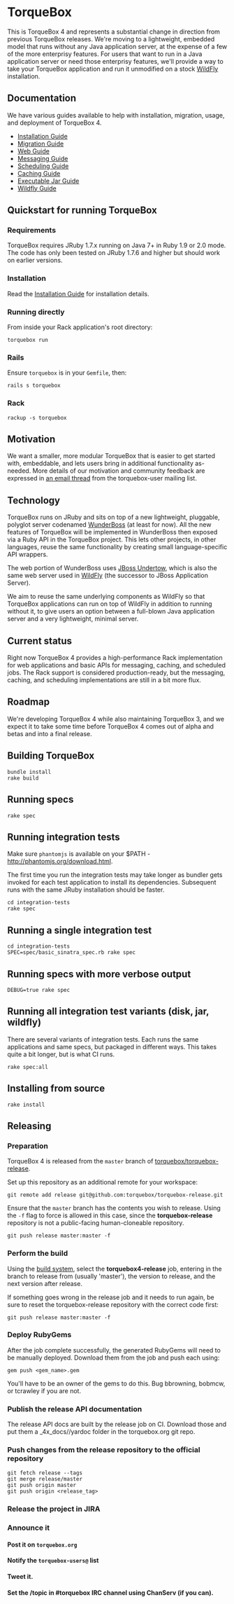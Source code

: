 # TorqueBox

This is TorqueBox 4 and represents a substantial change in direction
from previous TorqueBox releases. We're moving to a lightweight,
embedded model that runs without any Java application server, at the
expense of a few of the more enterprisy features. For users that want
to run in a Java application server or need those enterprisy features,
we'll provide a way to take your TorqueBox application and run it
unmodified on a stock [WildFly][wildfly] installation.

## Documentation

We have various guides available to help with installation, migration,
usage, and deployment of TorqueBox 4.

- [Installation Guide](docs/installation.md)
- [Migration Guide](docs/migration.md)
- [Web Guide](docs/web.md)
- [Messaging Guide](docs/messaging.md)
- [Scheduling Guide](docs/scheduling.md)
- [Caching Guide](docs/caching.md)
- [Executable Jar Guide](docs/jar.md)
- [Wildfly Guide](docs/wildfly.md)


## Quickstart for running TorqueBox

### Requirements

TorqueBox requires JRuby 1.7.x running on Java 7+ in Ruby 1.9 or 2.0
mode. The code has only been tested on JRuby 1.7.6 and higher but
should work on earlier versions.

### Installation

Read the [Installation Guide](docs/installation.md) for installation
details.

### Running directly

From inside your Rack application's root directory:
    
    torquebox run

### Rails

Ensure `torquebox` is in your `Gemfile`, then:

    rails s torquebox

### Rack

    rackup -s torquebox


## Motivation

We want a smaller, more modular TorqueBox that is easier to get
started with, embeddable, and lets users bring in additional
functionality as-needed. More details of our motivation and community
feedback are expressed in [an email thread][tb_future_thread] from the
torquebox-user mailing list.

## Technology

TorqueBox runs on JRuby and sits on top of a new lightweight, pluggable,
polyglot server codenamed [WunderBoss][wunderboss] (at least for
now). All the new features of TorqueBox will be implemented in
WunderBoss then exposed via a Ruby API in the TorqueBox project. This
lets other projects, in other languages, reuse the same functionality
by creating small language-specific API wrappers.

The web portion of WunderBoss uses [JBoss Undertow][undertow], which
is also the same web server used in [WildFly][wildfly] (the successor
to JBoss Application Server).

We aim to reuse the same underlying components as WildFly so that
TorqueBox applications can run on top of WildFly in addition to
running without it, to give users an option between a full-blown Java
application server and a very lightweight, minimal server.


## Current status

Right now TorqueBox 4 provides a high-performance Rack implementation
for web applications and basic APIs for messaging, caching, and
scheduled jobs. The Rack support is considered production-ready, but
the messaging, caching, and scheduling implementations are still in a
bit more flux.

## Roadmap

We're developing TorqueBox 4 while also maintaining TorqueBox 3, and
we expect it to take some time before TorqueBox 4 comes out of alpha
and betas and into a final release.

## Building TorqueBox

    bundle install
    rake build

## Running specs

    rake spec

## Running integration tests

Make sure `phantomjs` is available on your $PATH -
http://phantomjs.org/download.html.

The first time you run the integration tests may take longer as
bundler gets invoked for each test application to install its
dependencies. Subsequent runs with the same JRuby installation should
be faster.

    cd integration-tests
    rake spec

## Running a single integration test

    cd integration-tests
    SPEC=spec/basic_sinatra_spec.rb rake spec

## Running specs with more verbose output

    DEBUG=true rake spec

## Running all integration test variants (disk, jar, wildfly)

There are several variants of integration tests. Each runs the same
applications and same specs, but packaged in different ways. This
takes quite a bit longer, but is what CI runs.

    rake spec:all

## Installing from source

    rake install

## Releasing

### Preparation

TorqueBox 4 is released from the `master` branch of
[torquebox/torquebox-release][release_repo].

Set up this repository as an additional remote for your workspace:

    git remote add release git@github.com:torquebox/torquebox-release.git

Ensure that the `master` branch has the contents you wish to release.  Using the `-f`
flag to force is allowed in this case, since the **torquebox-release** repository is not
a public-facing human-cloneable repository.

    git push release master:master -f


### Perform the build

Using the [build system](http://projectodd.ci.cloudbees.com/), select
the **torquebox4-release** job, entering in the branch to release from
(usually 'master'), the version to release, and the next version
after release.

If something goes wrong in the release job and it needs to run again,
be sure to reset the torquebox-release repository with the correct code first:

    git push release master:master -f

### Deploy RubyGems

After the job complete successfully, the generated RubyGems will need
to be manually deployed. Download them from the job and push each
using:

    gem push <gem_name>.gem

You'll have to be an owner of the gems to do this. Bug bbrowning,
bobmcw, or tcrawley if you are not.

### Publish the release API documentation

The release API docs are built by the release job on CI. Download
those and put them a _4x_docs/<version>/yardoc folder in the
torquebox.org git repo.

### Push changes from the release repository to the official repository

    git fetch release --tags
    git merge release/master
    git push origin master
    git push origin <release_tag>

### Release the project in JIRA

### Announce it

#### Post it on `torquebox.org`

#### Notify the `torquebox-users@` list

#### Tweet it.

#### Set the /topic in #torquebox IRC channel using ChanServ (if you can).


[tb_future_thread]: http://markmail.org/thread/4ffelg3qklycwhfo
[community]: http://torquebox.org/community/
[wunderboss]: https://github.com/projectodd/wunderboss
[undertow]: http://undertow.io/
[wildfly]: http://wildfly.org/
[release_repo]: http://github.com/torquebox/torquebox-release
